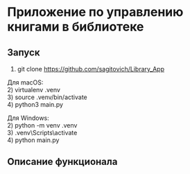 # Приложение по управлению книгами в библиотеке #

## Запуск ##

1. git clone https://github.com/sagitovich/Library_App

Для macOS:  
2) virtualenv .venv  
3) source .venv/bin/activate  
4) python3 main.py  

Для Windows:  
2) python -m venv .venv  
3) .venv\Scripts\activate  
4) python main.py  

## Описание функционала ##
